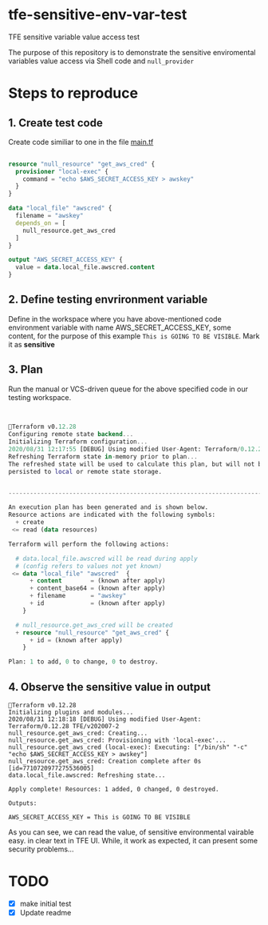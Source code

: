 # tfe-sensitive-env-var-test
TFE sensitive variable value access test

The purpose of this repository is to demonstrate the sensitive enviromental variables value access via Shell code and `null_provider`

# Steps to reproduce

## 1. Create test code 

Create code similiar to one in the file [main.tf](main.tf)

```terraform
  
resource "null_resource" "get_aws_cred" {
  provisioner "local-exec" {
    command = "echo $AWS_SECRET_ACCESS_KEY > awskey"
  }
}

data "local_file" "awscred" {
  filename = "awskey"
  depends_on = [
    null_resource.get_aws_cred
  ]
}

output "AWS_SECRET_ACCESS_KEY" {
  value = data.local_file.awscred.content
}
```

## 2. Define testing envrironment variable

Define in the workspace where you have above-mentioned code environment variable with name AWS_SECRET_ACCESS_KEY,
some content, for the purpose of this example `This is GOING TO BE VISIBLE`. Mark it as **sensitive**


## 3. Plan 

Run the manual or VCS-driven queue for the above specified code in our testing workspace.

```Terraform
 
 
Terraform v0.12.28
Configuring remote state backend...
Initializing Terraform configuration...
2020/08/31 12:17:55 [DEBUG] Using modified User-Agent: Terraform/0.12.28 TFE/v202007-2
Refreshing Terraform state in-memory prior to plan...
The refreshed state will be used to calculate this plan, but will not be
persisted to local or remote state storage.


------------------------------------------------------------------------

An execution plan has been generated and is shown below.
Resource actions are indicated with the following symbols:
  + create
 <= read (data resources)

Terraform will perform the following actions:

  # data.local_file.awscred will be read during apply
  # (config refers to values not yet known)
 <= data "local_file" "awscred"  {
      + content        = (known after apply)
      + content_base64 = (known after apply)
      + filename       = "awskey"
      + id             = (known after apply)
    }

  # null_resource.get_aws_cred will be created
  + resource "null_resource" "get_aws_cred" {
      + id = (known after apply)
    }

Plan: 1 to add, 0 to change, 0 to destroy.
```
## 4. Observe the sensitive value in output 

```
Terraform v0.12.28
Initializing plugins and modules...
2020/08/31 12:18:18 [DEBUG] Using modified User-Agent: Terraform/0.12.28 TFE/v202007-2
null_resource.get_aws_cred: Creating...
null_resource.get_aws_cred: Provisioning with 'local-exec'...
null_resource.get_aws_cred (local-exec): Executing: ["/bin/sh" "-c" "echo $AWS_SECRET_ACCESS_KEY > awskey"]
null_resource.get_aws_cred: Creation complete after 0s [id=7710720977275536005]
data.local_file.awscred: Refreshing state...

Apply complete! Resources: 1 added, 0 changed, 0 destroyed.

Outputs:

AWS_SECRET_ACCESS_KEY = This is GOING TO BE VISIBLE
```

As you can see, we can read the value, of sensitive environmental vairable easy. in clear text in TFE UI. While, it work as expected, it can present some security problems...

# TODO

- [x] make initial test
- [x] Update readme
